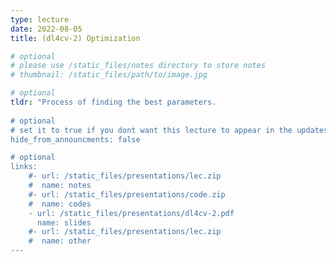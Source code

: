 ```yaml
---
type: lecture
date: 2022-08-05
title: (dl4cv-2) Optimization

# optional
# please use /static_files/notes directory to store notes
# thumbnail: /static_files/path/to/image.jpg

# optional
tldr: "Process of finding the best parameters.
  
# optional
# set it to true if you dont want this lecture to appear in the updates section
hide_from_announcments: false

# optional
links: 
    #- url: /static_files/presentations/lec.zip
    #  name: notes
    #- url: /static_files/presentations/code.zip
    #  name: codes
    - url: /static_files/presentations/dl4cv-2.pdf
      name: slides
    #- url: /static_files/presentations/lec.zip
    #  name: other
---
```

